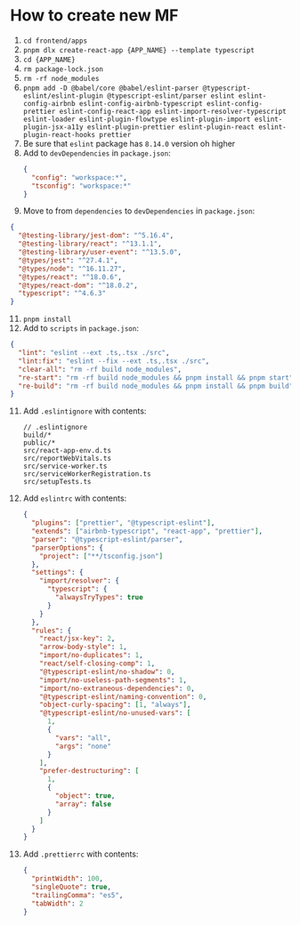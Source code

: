 # How to create new MF

1. `cd frontend/apps`
2. `pnpm dlx create-react-app {APP_NAME} --template typescript`
3. `cd {APP_NAME}`
4. `rm package-lock.json`
5. `rm -rf node_modules`
6. `pnpm add -D @babel/core @babel/eslint-parser @typescript-eslint/eslint-plugin @typescript-eslint/parser eslint eslint-config-airbnb eslint-config-airbnb-typescript eslint-config-prettier eslint-config-react-app eslint-import-resolver-typescript eslint-loader eslint-plugin-flowtype eslint-plugin-import eslint-plugin-jsx-a11y eslint-plugin-prettier eslint-plugin-react eslint-plugin-react-hooks prettier`
7. Be sure that `eslint` package has `8.14.0` version oh higher
8. Add to `devDependencies` in `package.json`:
   ```json
   {
     "config": "workspace:*",
     "tsconfig": "workspace:*"
   }
   ```
9. Move to from `dependencies` to `devDependencies` in `package.json`:

```json
{
  "@testing-library/jest-dom": "^5.16.4",
  "@testing-library/react": "^13.1.1",
  "@testing-library/user-event": "^13.5.0",
  "@types/jest": "^27.4.1",
  "@types/node": "^16.11.27",
  "@types/react": "^18.0.6",
  "@types/react-dom": "^18.0.2",
  "typescript": "^4.6.3"
}
```

11. `pnpm install`
12. Add to `scripts` in `package.json`:

```json
{
  "lint": "eslint --ext .ts,.tsx ./src",
  "lint:fix": "eslint --fix --ext .ts,.tsx ./src",
  "clear-all": "rm -rf build node_modules",
  "re-start": "rm -rf build node_modules && pnpm install && pnpm start",
  "re-build": "rm -rf build node_modules && pnpm install && pnpm build"
}
```

11. Add `.eslintignore` with contents:
    ```
    // .eslintignore
    build/*
    public/*
    src/react-app-env.d.ts
    src/reportWebVitals.ts
    src/service-worker.ts
    src/serviceWorkerRegistration.ts
    src/setupTests.ts
    ```
12. Add `eslintrc` with contents:
    ```json
    {
      "plugins": ["prettier", "@typescript-eslint"],
      "extends": ["airbnb-typescript", "react-app", "prettier"],
      "parser": "@typescript-eslint/parser",
      "parserOptions": {
        "project": ["**/tsconfig.json"]
      },
      "settings": {
        "import/resolver": {
          "typescript": {
            "alwaysTryTypes": true
          }
        }
      },
      "rules": {
        "react/jsx-key": 2,
        "arrow-body-style": 1,
        "import/no-duplicates": 1,
        "react/self-closing-comp": 1,
        "@typescript-eslint/no-shadow": 0,
        "import/no-useless-path-segments": 1,
        "import/no-extraneous-dependencies": 0,
        "@typescript-eslint/naming-convention": 0,
        "object-curly-spacing": [1, "always"],
        "@typescript-eslint/no-unused-vars": [
          1,
          {
            "vars": "all",
            "args": "none"
          }
        ],
        "prefer-destructuring": [
          1,
          {
            "object": true,
            "array": false
          }
        ]
      }
    }
    ```
13. Add `.prettierrc` with contents:
    ```json
    {
      "printWidth": 100,
      "singleQuote": true,
      "trailingComma": "es5",
      "tabWidth": 2
    }
    ```
